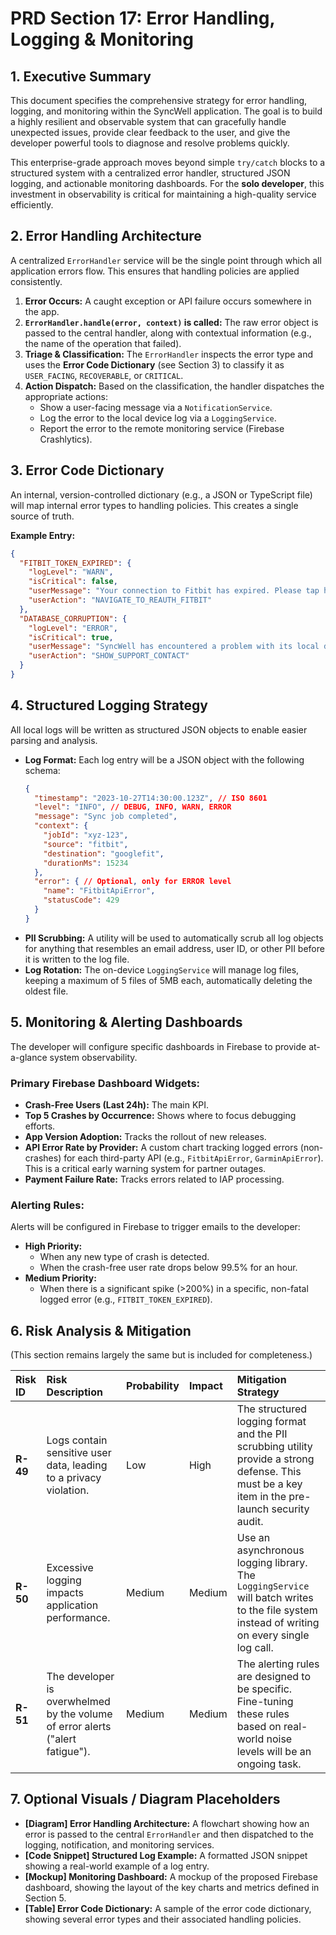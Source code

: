 # PRD Section 17: Error Handling, Logging & Monitoring

## 1. Executive Summary

This document specifies the comprehensive strategy for error handling, logging, and monitoring within the SyncWell application. The goal is to build a highly resilient and observable system that can gracefully handle unexpected issues, provide clear feedback to the user, and give the developer powerful tools to diagnose and resolve problems quickly.

This enterprise-grade approach moves beyond simple `try/catch` blocks to a structured system with a centralized error handler, structured JSON logging, and actionable monitoring dashboards. For the **solo developer**, this investment in observability is critical for maintaining a high-quality service efficiently.

## 2. Error Handling Architecture

A centralized `ErrorHandler` service will be the single point through which all application errors flow. This ensures that handling policies are applied consistently.

1.  **Error Occurs:** A caught exception or API failure occurs somewhere in the app.
2.  **`ErrorHandler.handle(error, context)` is called:** The raw error object is passed to the central handler, along with contextual information (e.g., the name of the operation that failed).
3.  **Triage & Classification:** The `ErrorHandler` inspects the error type and uses the **Error Code Dictionary** (see Section 3) to classify it as `USER_FACING`, `RECOVERABLE`, or `CRITICAL`.
4.  **Action Dispatch:** Based on the classification, the handler dispatches the appropriate actions:
    *   Show a user-facing message via a `NotificationService`.
    *   Log the error to the local device log via a `LoggingService`.
    *   Report the error to the remote monitoring service (Firebase Crashlytics).

## 3. Error Code Dictionary

An internal, version-controlled dictionary (e.g., a JSON or TypeScript file) will map internal error types to handling policies. This creates a single source of truth.

**Example Entry:**
```json
{
  "FITBIT_TOKEN_EXPIRED": {
    "logLevel": "WARN",
    "isCritical": false,
    "userMessage": "Your connection to Fitbit has expired. Please tap here to sign in again.",
    "userAction": "NAVIGATE_TO_REAUTH_FITBIT"
  },
  "DATABASE_CORRUPTION": {
    "logLevel": "ERROR",
    "isCritical": true,
    "userMessage": "SyncWell has encountered a problem with its local database. Please try restarting the app or contact support.",
    "userAction": "SHOW_SUPPORT_CONTACT"
  }
}
```

## 4. Structured Logging Strategy

All local logs will be written as structured JSON objects to enable easier parsing and analysis.

*   **Log Format:** Each log entry will be a JSON object with the following schema:
    ```json
    {
      "timestamp": "2023-10-27T14:30:00.123Z", // ISO 8601
      "level": "INFO", // DEBUG, INFO, WARN, ERROR
      "message": "Sync job completed",
      "context": {
        "jobId": "xyz-123",
        "source": "fitbit",
        "destination": "googlefit",
        "durationMs": 15234
      },
      "error": { // Optional, only for ERROR level
        "name": "FitbitApiError",
        "statusCode": 429
      }
    }
    ```
*   **PII Scrubbing:** A utility will be used to automatically scrub all log objects for anything that resembles an email address, user ID, or other PII before it is written to the log file.
*   **Log Rotation:** The on-device `LoggingService` will manage log files, keeping a maximum of 5 files of 5MB each, automatically deleting the oldest file.

## 5. Monitoring & Alerting Dashboards

The developer will configure specific dashboards in Firebase to provide at-a-glance system observability.

### Primary Firebase Dashboard Widgets:

*   **Crash-Free Users (Last 24h):** The main KPI.
*   **Top 5 Crashes by Occurrence:** Shows where to focus debugging efforts.
*   **App Version Adoption:** Tracks the rollout of new releases.
*   **API Error Rate by Provider:** A custom chart tracking logged errors (non-crashes) for each third-party API (e.g., `FitbitApiError`, `GarminApiError`). This is a critical early warning system for partner outages.
*   **Payment Failure Rate:** Tracks errors related to IAP processing.

### Alerting Rules:

Alerts will be configured in Firebase to trigger emails to the developer:
*   **High Priority:**
    *   When any new type of crash is detected.
    *   When the crash-free user rate drops below 99.5% for an hour.
*   **Medium Priority:**
    *   When there is a significant spike (>200%) in a specific, non-fatal logged error (e.g., `FITBIT_TOKEN_EXPIRED`).

## 6. Risk Analysis & Mitigation

(This section remains largely the same but is included for completeness.)

| Risk ID | Risk Description | Probability | Impact | Mitigation Strategy |
| :--- | :--- | :--- | :--- | :--- |
| **R-49** | Logs contain sensitive user data, leading to a privacy violation. | Low | High | The structured logging format and the PII scrubbing utility provide a strong defense. This must be a key item in the pre-launch security audit. |
| **R-50** | Excessive logging impacts application performance. | Medium | Medium | Use an asynchronous logging library. The `LoggingService` will batch writes to the file system instead of writing on every single log call. |
| **R-51** | The developer is overwhelmed by the volume of error alerts ("alert fatigue"). | Medium | Medium | The alerting rules are designed to be specific. Fine-tuning these rules based on real-world noise levels will be an ongoing task. |

## 7. Optional Visuals / Diagram Placeholders
*   **[Diagram] Error Handling Architecture:** A flowchart showing how an error is passed to the central `ErrorHandler` and then dispatched to the logging, notification, and monitoring services.
*   **[Code Snippet] Structured Log Example:** A formatted JSON snippet showing a real-world example of a log entry.
*   **[Mockup] Monitoring Dashboard:** A mockup of the proposed Firebase dashboard, showing the layout of the key charts and metrics defined in Section 5.
*   **[Table] Error Code Dictionary:** A sample of the error code dictionary, showing several error types and their associated handling policies.
